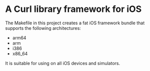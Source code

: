 # A Curl library framework for iOS

The Makefile in this project creates a fat iOS framework bundle that supports the following architectures:

* arm64
* arm
* i386
* x86_64

It is suitable for using on all iOS devices and simulators.
